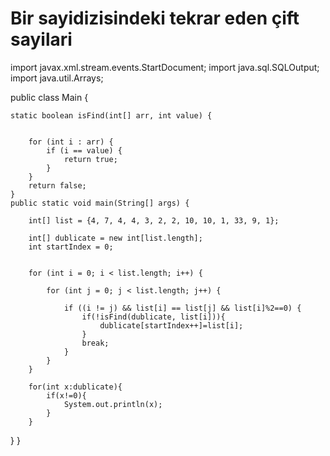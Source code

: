 # Bir sayidizisindeki tekrar eden çift sayilari
import javax.xml.stream.events.StartDocument;
import java.sql.SQLOutput;
import java.util.Arrays;

public class Main {

    static boolean isFind(int[] arr, int value) {


        for (int i : arr) {
            if (i == value) {
                return true;
            }
        }
        return false;
    }
    public static void main(String[] args) {

        int[] list = {4, 7, 4, 4, 3, 2, 2, 10, 10, 1, 33, 9, 1};

        int[] dublicate = new int[list.length];
        int startIndex = 0;


        for (int i = 0; i < list.length; i++) {

            for (int j = 0; j < list.length; j++) {

                if ((i != j) && list[i] == list[j] && list[i]%2==0) {
                    if(!isFind(dublicate, list[i])){
                        dublicate[startIndex++]=list[i];
                    }
                    break;
                }
            }
        }

        for(int x:dublicate){
            if(x!=0){
                System.out.println(x);
            }
        }
   }
}
